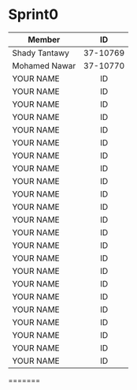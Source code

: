 # Sprint0
| Member    | ID | 
|----------|:-------------:|
| Shady Tantawy | 37-10769 | 
| Mohamed Nawar |  37-10770 | 
| YOUR NAME |  ID | 
| YOUR NAME |  ID | 
| YOUR NAME |  ID |
| YOUR NAME |  ID | 
| YOUR NAME |  ID | 
| YOUR NAME |  ID | 
| YOUR NAME |  ID | 
| YOUR NAME |  ID |
| YOUR NAME |  ID | 
| YOUR NAME |  ID | 
| YOUR NAME |  ID | 
| YOUR NAME |  ID | 
| YOUR NAME |  ID |
| YOUR NAME |  ID | 
| YOUR NAME |  ID | 
| YOUR NAME |  ID | 
| YOUR NAME |  ID | 
| YOUR NAME |  ID |
| YOUR NAME |  ID | 
| YOUR NAME |  ID | 
| YOUR NAME |  ID | 
| YOUR NAME |  ID | 
| YOUR NAME |  ID |
=======
